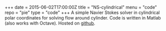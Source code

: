 +++
date = 2015-06-02T17:00:00Z
title = "NS-cylindrical"
menu = "code"
repo = "pie"
type = "code"
+++
A simple Navier Stokes solver in cylindrical polar coordinates for
solving flow around cylinder. Code is written in Matlab (also works
with Octave). Hosted on [github](http://www.github.com/prapanchnair/cylindricalNS). 
